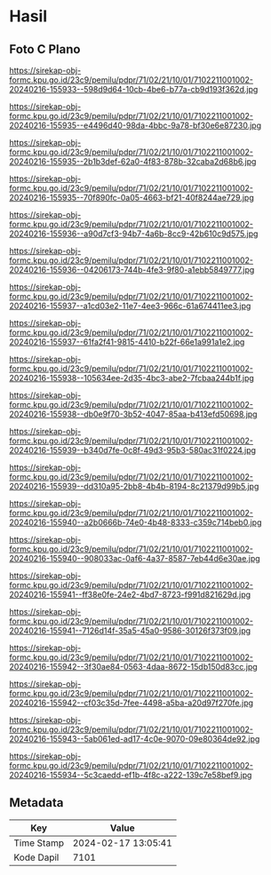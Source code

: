 # Hasil

## Foto C Plano

https://sirekap-obj-formc.kpu.go.id/23c9/pemilu/pdpr/71/02/21/10/01/7102211001002-20240216-155933--598d9d64-10cb-4be6-b77a-cb9d193f362d.jpg

https://sirekap-obj-formc.kpu.go.id/23c9/pemilu/pdpr/71/02/21/10/01/7102211001002-20240216-155935--e4496d40-98da-4bbc-9a78-bf30e6e87230.jpg

https://sirekap-obj-formc.kpu.go.id/23c9/pemilu/pdpr/71/02/21/10/01/7102211001002-20240216-155935--2b1b3def-62a0-4f83-878b-32caba2d68b6.jpg

https://sirekap-obj-formc.kpu.go.id/23c9/pemilu/pdpr/71/02/21/10/01/7102211001002-20240216-155935--70f890fc-0a05-4663-bf21-40f8244ae729.jpg

https://sirekap-obj-formc.kpu.go.id/23c9/pemilu/pdpr/71/02/21/10/01/7102211001002-20240216-155936--a90d7cf3-94b7-4a6b-8cc9-42b610c9d575.jpg

https://sirekap-obj-formc.kpu.go.id/23c9/pemilu/pdpr/71/02/21/10/01/7102211001002-20240216-155936--04206173-744b-4fe3-9f80-a1ebb5849777.jpg

https://sirekap-obj-formc.kpu.go.id/23c9/pemilu/pdpr/71/02/21/10/01/7102211001002-20240216-155937--a1cd03e2-11e7-4ee3-966c-61a674411ee3.jpg

https://sirekap-obj-formc.kpu.go.id/23c9/pemilu/pdpr/71/02/21/10/01/7102211001002-20240216-155937--61fa2f41-9815-4410-b22f-66e1a991a1e2.jpg

https://sirekap-obj-formc.kpu.go.id/23c9/pemilu/pdpr/71/02/21/10/01/7102211001002-20240216-155938--105634ee-2d35-4bc3-abe2-7fcbaa244b1f.jpg

https://sirekap-obj-formc.kpu.go.id/23c9/pemilu/pdpr/71/02/21/10/01/7102211001002-20240216-155938--db0e9f70-3b52-4047-85aa-b413efd50698.jpg

https://sirekap-obj-formc.kpu.go.id/23c9/pemilu/pdpr/71/02/21/10/01/7102211001002-20240216-155939--b340d7fe-0c8f-49d3-95b3-580ac31f0224.jpg

https://sirekap-obj-formc.kpu.go.id/23c9/pemilu/pdpr/71/02/21/10/01/7102211001002-20240216-155939--dd310a95-2bb8-4b4b-8194-8c21379d99b5.jpg

https://sirekap-obj-formc.kpu.go.id/23c9/pemilu/pdpr/71/02/21/10/01/7102211001002-20240216-155940--a2b0666b-74e0-4b48-8333-c359c714beb0.jpg

https://sirekap-obj-formc.kpu.go.id/23c9/pemilu/pdpr/71/02/21/10/01/7102211001002-20240216-155940--908033ac-0af6-4a37-8587-7eb44d6e30ae.jpg

https://sirekap-obj-formc.kpu.go.id/23c9/pemilu/pdpr/71/02/21/10/01/7102211001002-20240216-155941--ff38e0fe-24e2-4bd7-8723-f991d821629d.jpg

https://sirekap-obj-formc.kpu.go.id/23c9/pemilu/pdpr/71/02/21/10/01/7102211001002-20240216-155941--7126d14f-35a5-45a0-9586-30126f373f09.jpg

https://sirekap-obj-formc.kpu.go.id/23c9/pemilu/pdpr/71/02/21/10/01/7102211001002-20240216-155942--3f30ae84-0563-4daa-8672-15db150d83cc.jpg

https://sirekap-obj-formc.kpu.go.id/23c9/pemilu/pdpr/71/02/21/10/01/7102211001002-20240216-155942--cf03c35d-7fee-4498-a5ba-a20d97f270fe.jpg

https://sirekap-obj-formc.kpu.go.id/23c9/pemilu/pdpr/71/02/21/10/01/7102211001002-20240216-155943--5ab061ed-ad17-4c0e-9070-09e80364de92.jpg

https://sirekap-obj-formc.kpu.go.id/23c9/pemilu/pdpr/71/02/21/10/01/7102211001002-20240216-155934--5c3caedd-ef1b-4f8c-a222-139c7e58bef9.jpg


## Metadata

| Key        | Value               |
| ---------- | ------------------- |
| Time Stamp | 2024-02-17 13:05:41 |
| Kode Dapil | 7101                |



